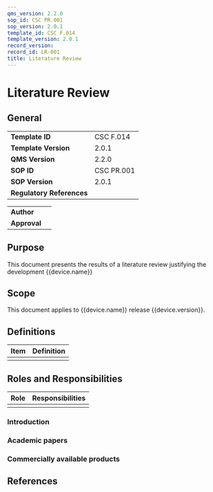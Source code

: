```yaml
---
qms_version: 2.2.0
sop_id: CSC PR.001
sop_version: 2.0.1
template_id: CSC F.014
template_version: 2.0.1
record_version: 
record_id: LR-001
title: Literature Review
---
```


# Literature Review 

## General 

|                           |               |
|---------------------------|---------------|
| **Template ID**           | CSC F.014     | 
| **Template Version**      | 2.0.1         |
| **QMS Version**           | 2.2.0         |
| **SOP ID**                | CSC PR.001    |
| **SOP Version**           | 2.0.1         |
| **Regulatory References** |               |


|              |              |
|--------------|--------------|
| **Author**   |              |
| **Approval** |              |

## Purpose

This document presents the results of a literature review justifying the development {{device.name}} 

## Scope

This document applies to {{device.name}} release {{device.version}}.

## Definitions

| Item | Definition |
|------|------------|
|      |            |

## Roles and Responsibilities

| Role | Responsibilities |
|------|------------------|
|      |                  |


### Introduction

### Academic papers

### Commercially available products

## References

